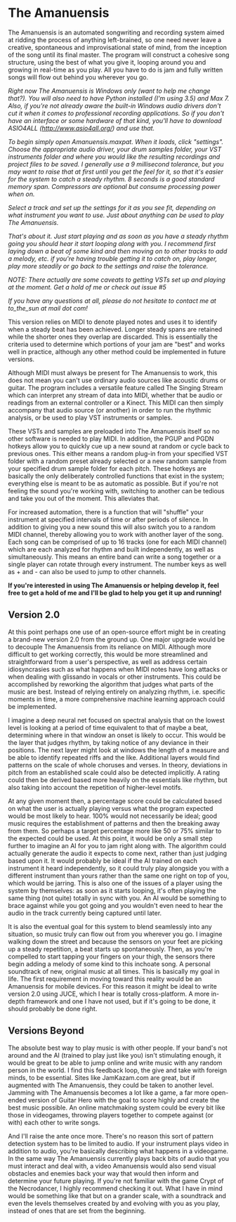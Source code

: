 # The Amanuensis
The Amanuensis is an automated songwriting and recording system aimed at ridding the process of anything left-brained, so one need never leave a creative, spontaneous and improvisational state of mind, from the inception of the song until its final master. The program will construct a cohesive song structure, using the best of what you give it, looping around you and growing in real-time as you play. All you have to do is jam and fully written songs will flow out behind you wherever you go.

*Right now The Amanuensis is Windows only (want to help me change that?). You will also need to have Python installed (I'm using 3.5) and Max 7. Also, if you're not already aware the built-in Windows audio drivers don't cut it when it comes to professional recording applications. So if you don't have an interface or some hardware of that kind, you'll have to download ASIO4ALL (http://www.asio4all.org/) and use that.*

*To begin simply open Amanuensis.maxpat. When it loads, click "settings". Choose the appropriate audio driver, your drum samples folder, your VST instruments folder and where you would like the resulting recordings and project files to be saved. I generally use a 9 millisecond tolerance, but you may want to raise that at first until you get the feel for it, so that it's easier for the system to catch a steady rhythm. 8 seconds is a good standard memory span. Compressors are optional but consume processing power when on.*

*Select a track and set up the settings for it as you see fit, depending on what instrument you want to use. Just about anything can be used to play The Amanuensis.*

*That's about it. Just start playing and as soon as you have a steady rhythm going you should hear it start looping along with you. I recommend first laying down a beat of some kind and then moving on to other tracks to add a melody, etc. if you're having trouble getting it to catch on, play longer, play more steadily or go back to the settings and raise the tolerance.*

*NOTE: There actually are some caveats to getting VSTs set up and playing at the moment. Get a hold of me or check out issue #5*

*If you have any questions at all, please do not hesitate to contact me at to_the_sun at mail dot com!*

This version relies on MIDI to denote played notes and uses it to identify when a steady beat has been achieved. Longer steady spans are retained while the shorter ones they overlap are discarded. This is essentially the criteria used to determine which portions of your jam are "best" and works well in practice, although any other method could be implemented in future versions.

Although MIDI must always be present for The Amanuensis to work, this does not mean you can't use ordinary audio sources like acoustic drums or guitar. The program includes a versatile feature called The Singing Stream which can interpret any stream of data into MIDI, whether that be audio or readings from an external controller or a Kinect. This MIDI can then simply accompany that audio source (or another) in order to run the rhythmic analysis, or be used to play VST instruments or samples.

These VSTs and samples are preloaded into The Amanuensis itself so no other software is needed to play MIDI. In addition, the PGUP and PGDN hotkeys allow you to quickly cue up a new sound at random or cycle back to previous ones. This either means a random plug-in from your specified VST folder with a random preset already selected or a new random sample from your specified drum sample folder for each pitch. These hotkeys are basically the only deliberately controlled functions that exist in the system; everything else is meant to be as automatic as possible. But if you're not feeling the sound you're working with, switching to another can be tedious and take you out of the moment. This alleviates that.

For increased automation, there is a function that will "shuffle" your instrument at specified intervals of time or after periods of silence. In addition to giving you a new sound this will also switch you to a random MIDI channel, thereby allowing you to work with another layer of the song. Each song can be comprised of up to 16 tracks (one for each MIDI channel) which are each analyzed for rhythm and built independently, as well as simultaneously. This means an entire band can write a song together or a single player can rotate through every instrument. The number keys as well as + and - can also be used to jump to other channels.

**If you're interested in using The Amanuensis or helping develop it, feel free to get a hold of me and I'll be glad to help you get it up and running!**

## Version 2.0

At this point perhaps one use of an open-source effort might be in creating a brand-new version 2.0 from the ground up. One major upgrade would be to decouple The Amanuensis from its reliance on MIDI. Although more difficult to get working correctly, this would be more streamlined and straightforward from a user's perspective, as well as address certain idiosyncrasies such as what happens when MIDI notes have long attacks or when dealing with glissando in vocals or other instruments. This could be accomplished by reworking the algorithm that judges what parts of the music are best. Instead of relying entirely on analyzing rhythm, i.e. specific moments in time, a more comprehensive machine learning approach could be implemented.

I imagine a deep neural net focused on spectral analysis that on the lowest level is looking at a period of time equivalent to that of maybe a beat, determining where in that window an onset is likely to occur. This would be the layer that judges rhythm, by taking notice of any deviance in their positions. The next layer might look at windows the length of a measure and be able to identify repeated riffs and the like. Additional layers would find patterns on the scale of whole choruses and verses. In theory, deviations in pitch from an established scale could also be detected implicitly. A rating could then be derived based more heavily on the essentials like rhythm, but also taking into account the repetition of higher-level motifs.

At any given moment then, a percentage score could be calculated based on what the user is actually playing versus what the program expected would be most likely to hear. 100% would not necessarily be ideal; good music requires the establishment of patterns and then the breaking away from them. So perhaps a target percentage more like 50 or 75% similar to the expected could be used. At this point, it would be only a small step further to imagine an AI for you to jam right along with. The algorithm could actually generate the audio it expects to come next, rather than just judging based upon it. It would probably be ideal if the AI trained on each instrument it heard independently, so it could truly play alongside you with a different instrument than yours rather than the same one right on top of you, which would be jarring. This is also one of the issues of a player using the system by themselves: as soon as it starts looping, it's often playing the same thing (not quite) totally in sync with you. An AI would be something to brace against while you got going and you wouldn't even need to hear the audio in the track currently being captured until later.

It is also the eventual goal for this system to blend seamlessly into any situation, so music truly can flow out from you wherever you go. I imagine walking down the street and because the sensors on your feet are picking up a steady repetition, a beat starts up spontaneously. Then, as you're compelled to start tapping your fingers on your thigh, the sensors there begin adding a melody of some kind to this inchoate song. A personal soundtrack of new, original music at all times. This is basically my goal in life. The first requirement in moving toward this reality would be an Amanuensis for mobile devices. For this reason it might be ideal to write version 2.0 using JUCE, which I hear is totally cross-platform. A more in-depth framework and one I have not used, but if it's going to be done, it should probably be done right.

## Versions Beyond

The absolute best way to play music is with other people. If your band's not around and the AI (trained to play just like you) isn't stimulating enough, it would be great to be able to jump online and write music with any random person in the world. I find this feedback loop, the give and take with foreign minds, to be essential. Sites like JamKazam.com are great, but if augmented with The Amanuensis, they could be taken to another level. Jamming with The Amanuensis becomes a lot like a game, a far more open-ended version of Guitar Hero with the goal to score highly and create the best music possible. An online matchmaking system could be every bit like those in videogames, throwing players together to compete against (or with) each other to write songs.

And I'll raise the ante once more. There's no reason this sort of pattern detection system has to be limited to audio. If your instrument plays video in addition to audio, you're basically describing what happens in a videogame. In the same way The Amanuensis currently plays back bits of audio that you must interact and deal with, a video Amanuensis would also send visual obstacles and enemies back your way that would then inform and determine your future playing. If you're not familiar with the game Crypt of the Necrodancer, I highly recommend checking it out. What I have in mind would be something like that but on a grander scale, with a soundtrack and even the levels themselves created by and evolving with you as you play, instead of ones that are set from the beginning.